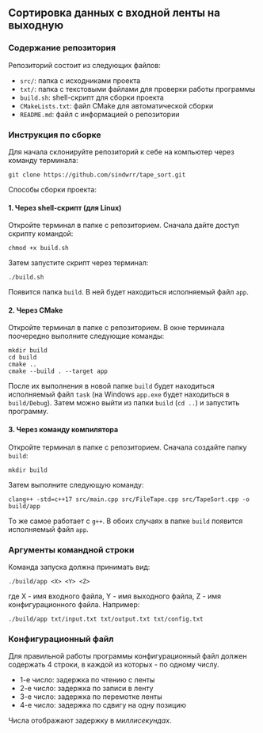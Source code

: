 ## Сортировка данных с входной ленты на выходную
### Содержание репозитория

Репозиторий состоит из следующих файлов:

- `src/`: папка с исходниками проекта
- `txt/`: папка с текстовыми файлами для проверки работы программы
- `build.sh`: shell-скрипт для сборки проекта
- `CMakeLists.txt`: файл CMake для автоматической сборки
- `README.md`: файл с информацией о репозитории

### Инструкция по сборке

Для начала склонируйте репозиторий к себе на компьютер через команду терминала:
```
git clone https://github.com/sindwrr/tape_sort.git
```
Способы сборки проекта:

#### 1. Через shell-скрипт (для Linux)
Откройте терминал в папке с репозиторием. Сначала дайте доступ скрипту командой:
```
chmod +x build.sh
```
Затем запустите скрипт через терминал:
```
./build.sh
```
Появится папка `build`. В ней будет находиться исполняемый файл `app`.

#### 2. Через CMake
Откройте терминал в папке с репозиторием. В окне терминала поочередно выполните следующие команды:
```
mkdir build
cd build
cmake ..
cmake --build . --target app
```
После их выполнения в новой папке `build` будет находиться исполняемый файл `task` (на Windows `app.exe` будет находиться в `build/Debug`). Затем можно выйти из папки `build` (`cd ..`) и запустить программу.

#### 3. Через команду компилятора
Откройте терминал в папке с репозиторием. Сначала создайте папку `build`:
```
mkdir build
```
Затем выполните следующую команду:
```
clang++ -std=c++17 src/main.cpp src/FileTape.cpp src/TapeSort.cpp -o build/app 
```
То же самое работает с `g++`. В обоих случаях в папке `build` появится исполняемый файл `app`.

### Аргументы командной строки
Команда запуска должна принимать вид:
```
./build/app <X> <Y> <Z>
``` 
где X - имя входного файла, Y - имя выходного файла, Z - имя конфигурационного файла. Например:
```
./build/app txt/input.txt txt/output.txt txt/config.txt
```

### Конфигурационный файл 

Для правильной работы программы конфигурационный файл должен содержать 4 строки, в каждой из которых - по одному числу.
- 1-е число: задержка по чтению с ленты
- 2-е число: задержка по записи в ленту
- 3-е число: задержка по перемотке ленты
- 4-е число: задержка по сдвигу на одну позицию

Числа отображают задержку в *миллисекундах*.
